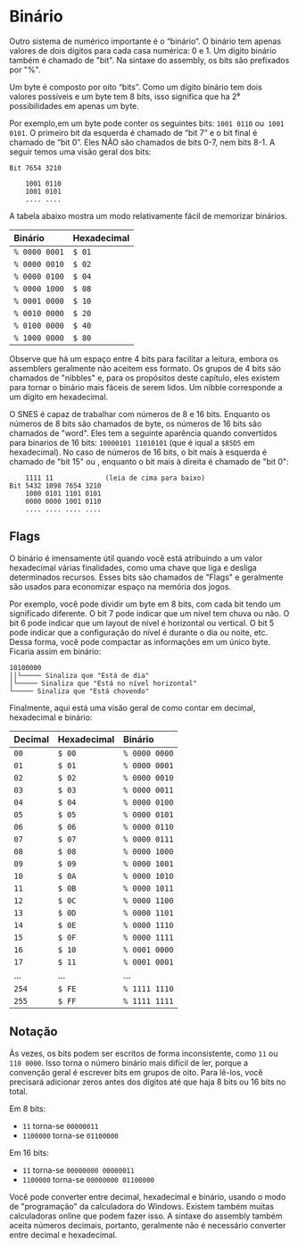 # Binário

Outro sistema de numérico importante é o “binário”. O binário tem apenas valores de dois dígitos para cada casa numérica: 0 e 1. Um dígito binário também é chamado de "bit". Na sintaxe do assembly, os bits são prefixados por "%".

Um byte é composto por oito “bits”. Como um dígito binário tem dois valores possíveis e um byte tem 8 bits, isso significa que ha 2⁸ possibilidades em apenas um byte.

Por exemplo,em um byte pode conter os seguintes bits: `1001 0110` ou` 1001 0101`. O primeiro bit da esquerda é chamado de “bit 7” e o bit final é chamado de “bit 0”. Eles NÃO são chamados de bits 0-7, nem bits 8-1. A seguir temos uma visão geral dos bits:

```
Bit 7654 3210

    1001 0110
    1001 0101
    .... ....
```

A tabela abaixo mostra um modo relativamente fácil de memorizar binários.

| Binário | Hexadecimal |
| :--- | :--- |
| `% 0000 0001` | `$ 01` |
| `% 0000 0010` | `$ 02` |
| `% 0000 0100` | `$ 04` |
| `% 0000 1000` | `$ 08` |
| `% 0001 0000` | `$ 10` |
| `% 0010 0000` | `$ 20` |
| `% 0100 0000` | `$ 40` |
| `% 1000 0000` | `$ 80` |

Observe que há um espaço entre 4 bits para facilitar a leitura, embora os assemblers geralmente não aceitem ess formato. Os grupos de 4 bits são chamados de "nibbles" e, para os propósitos deste capítulo, eles existem para tornar o binário mais fáceis de serem lidos. Um nibble corresponde a um dígito em hexadecimal.

O SNES é capaz de trabalhar com números de 8 e 16 bits. Enquanto os números de 8 bits são chamados de byte, os números de 16 bits são chamados de "word". Eles tem a seguinte aparência quando convertidos para binarios de 16 bits: `10000101 11010101` (que é iqual a `$85D5` em hexadecimal\). No caso de números de 16 bits, o bit mais à esquerda é chamado de "bit 15" ou , enquanto o bit mais à direita é chamado de "bit 0":

```text
    1111 11             (leia de cima para baixo)
Bit 5432 1098 7654 3210
    1000 0101 1101 0101
    0000 0000 1001 0110
    .... .... .... ....
```

## Flags

O binário é imensamente útil quando você está atribuindo a um valor hexadecimal várias finalidades, como uma chave que liga e desliga determinados recursos. Esses bits são chamados de "Flags" e geralmente são usados para economizar espaço na memória dos jogos.

Por exemplo, você pode dividir um byte em 8 bits, com cada bit tendo um significado diferente. O bit 7 pode indicar que um nível tem chuva ou não. O bit 6 pode indicar que um layout de nível é horizontal ou vertical. O bit 5 pode indicar que a configuração do nível é durante o dia ou noite, etc. Dessa forma, você pode compactar as informações em um único byte. Ficaria assim em binário:

```text
10100000
││└───── Sinaliza que "Está de dia"
│└───── Sinaliza que "Está no nível horizontal"
└───── Sinaliza que "Está chovendo"
```

Finalmente, aqui está uma visão geral de como contar em decimal, hexadecimal e binário:

| Decimal | Hexadecimal | Binário |
| :--- | :--- | :--- |
| `00` | `$ 00` | `% 0000 0000` |
| `01` | `$ 01` | `% 0000 0001` |
| `02` | `$ 02` | `% 0000 0010` |
| `03` | `$ 03` | `% 0000 0011` |
| `04` | `$ 04` | `% 0000 0100` |
| `05` | `$ 05` | `% 0000 0101` |
| `06` | `$ 06` | `% 0000 0110` |
| `07` | `$ 07` | `% 0000 0111` |
| `08` | `$ 08` | `% 0000 1000` |
| `09` | `$ 09` | `% 0000 1001` |
| `10` | `$ 0A` | `% 0000 1010` |
| `11` | `$ 0B` | `% 0000 1011` |
| `12` | `$ 0C` | `% 0000 1100` |
| `13` | `$ 0D` | `% 0000 1101` |
| `14` | `$ 0E` | `% 0000 1110` |
| `15` | `$ 0F` | `% 0000 1111` |
| `16` | `$ 10` | `% 0001 0000` |
| `17` | `$ 11` | `% 0001 0001` |
| ... | ... | ... |
| `254` | `$ FE` | `% 1111 1110` |
| `255` | `$ FF` | `% 1111 1111` |

## Notação

Às vezes, os bits podem ser escritos de forma inconsistente, como `11` ou` 110 0000`. Isso torna o número binário mais difícil de ler, porque a convenção geral é escrever bits em grupos de oito. Para lê-los, você precisará adicionar zeros antes dos dígitos até que haja 8 bits ou 16 bits no total.

Em 8 bits:

* `11` torna-se `00000011`
* `1100000` torna-se `01100000`

Em 16 bits:

* `11` torna-se `00000000 00000011`
* `1100000` torna-se `00000000 01100000`

Você pode converter entre decimal, hexadecimal e binário, usando o modo de "programação" da calculadora do Windows. Existem também muitas calculadoras online que podem fazer isso. A sintaxe do assembly também aceita números decimais, portanto, geralmente não é necessário converter entre decimal e hexadecimal.
